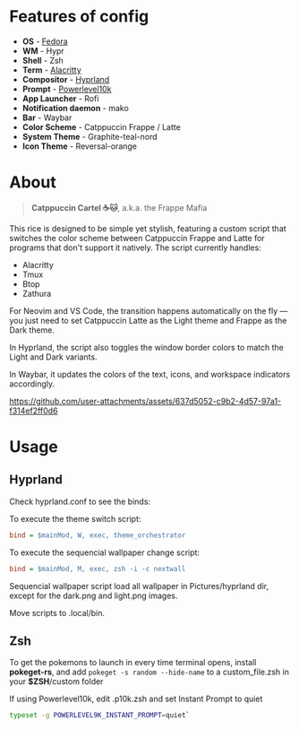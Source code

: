 # Features of config

- **OS** - [Fedora](https://fedoraproject.org/workstation/download)
- **WM** - Hypr
- **Shell** - Zsh
- **Term** - [Alacritty](https://github.com/alacritty/alacritty)
- **Compositor** - [Hyprland](https://hyprland.org/)
- **Prompt** - [Powerlevel10k](https://github.com/romkatv/powerlevel10k)
- **App Launcher** - Rofi
- **Notification daemon** - mako
- **Bar** - Waybar
- **Color Scheme** - Catppuccin Frappe / Latte
- **System Theme** - Graphite-teal-nord
- **Icon Theme** - Reversal-orange

# About

> **Catppuccin Cartel ☕🐱**, a.k.a. the Frappe Mafia 

This rice is designed to be simple yet stylish, featuring a custom script that switches the color scheme between Catppuccin Frappe and Latte for programs that don't support it natively.
The script currently handles:

- Alacritty
- Tmux
- Btop
- Zathura

For Neovim and VS Code, the transition happens automatically on the fly — you just need to set Catppuccin Latte as the Light theme and Frappe as the Dark theme.

In Hyprland, the script also toggles the window border colors to match the Light and Dark variants.

In Waybar, it updates the colors of the text, icons, and workspace indicators accordingly.

https://github.com/user-attachments/assets/637d5052-c9b2-4d57-97a1-f314ef2ff0d6

# Usage

## Hyprland

Check hyprland.conf to see the binds:

To execute the theme switch script:

```ini
bind = $mainMod, W, exec, theme_orchestrator  
```

To execute the sequencial wallpaper change script:

```ini
bind = $mainMod, M, exec, zsh -i -c nextwall 
```

Sequencial wallpaper script load all wallpaper in Pictures/hyprland dir, except for the dark.png and light.png images. 

Move scripts to .local/bin.

## Zsh

To get the pokemons to launch in every time terminal opens, install **pokeget-rs**, and add `pokeget -s random --hide-name` to a custom_file.zsh in your **$ZSH**/custom folder

If using Powerlevel10k, edit .p10k.zsh and set Instant Prompt to quiet 

```bash
typeset -g POWERLEVEL9K_INSTANT_PROMPT=quiet`
```
